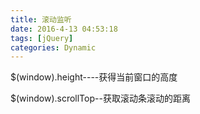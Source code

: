 ```yaml
---
title: 滚动监听
date: 2016-4-13 04:53:18
tags: [jQuery]
categories: Dynamic
---
```


$(window).height----获得当前窗口的高度

$(window).scrollTop--获取滚动条滚动的距离

